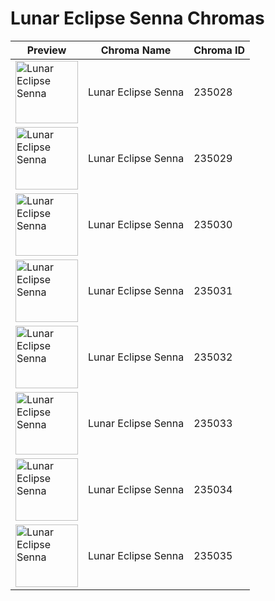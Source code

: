# Lunar Eclipse Senna Chromas

| Preview | Chroma Name | Chroma ID |
|---|---|---|
| <img src='https://raw.communitydragon.org/latest/plugins/rcp-be-lol-game-data/global/default/v1/champion-chroma-images/235/235028.png' alt='Lunar Eclipse Senna' width='100'> | Lunar Eclipse Senna | 235028 |
| <img src='https://raw.communitydragon.org/latest/plugins/rcp-be-lol-game-data/global/default/v1/champion-chroma-images/235/235029.png' alt='Lunar Eclipse Senna' width='100'> | Lunar Eclipse Senna | 235029 |
| <img src='https://raw.communitydragon.org/latest/plugins/rcp-be-lol-game-data/global/default/v1/champion-chroma-images/235/235030.png' alt='Lunar Eclipse Senna' width='100'> | Lunar Eclipse Senna | 235030 |
| <img src='https://raw.communitydragon.org/latest/plugins/rcp-be-lol-game-data/global/default/v1/champion-chroma-images/235/235031.png' alt='Lunar Eclipse Senna' width='100'> | Lunar Eclipse Senna | 235031 |
| <img src='https://raw.communitydragon.org/latest/plugins/rcp-be-lol-game-data/global/default/v1/champion-chroma-images/235/235032.png' alt='Lunar Eclipse Senna' width='100'> | Lunar Eclipse Senna | 235032 |
| <img src='https://raw.communitydragon.org/latest/plugins/rcp-be-lol-game-data/global/default/v1/champion-chroma-images/235/235033.png' alt='Lunar Eclipse Senna' width='100'> | Lunar Eclipse Senna | 235033 |
| <img src='https://raw.communitydragon.org/latest/plugins/rcp-be-lol-game-data/global/default/v1/champion-chroma-images/235/235034.png' alt='Lunar Eclipse Senna' width='100'> | Lunar Eclipse Senna | 235034 |
| <img src='https://raw.communitydragon.org/latest/plugins/rcp-be-lol-game-data/global/default/v1/champion-chroma-images/235/235035.png' alt='Lunar Eclipse Senna' width='100'> | Lunar Eclipse Senna | 235035 |
